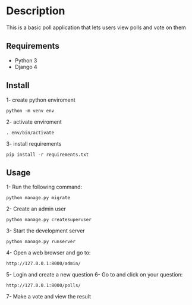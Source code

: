 # Description
This is a basic poll application that lets users view polls and vote on them
## Requirements
- Python 3
- Django 4
## Install
1- create python enviroment
```
python -m venv env
```
2- activate enviroment
```
. env/bin/activate
```
3- install requirements
```
pip install -r requirements.txt
```
## Usage
1- Run the following command:
```
python manage.py migrate
```
2- Create an admin user
```
python manage.py createsuperuser
```
3- Start the development server
```
python manage.py runserver
```
4- Open a web browser and go to:
```
http://127.0.0.1:8000/admin/
```
5- Login and create a new question
6- Go to and click on your question:
```
http://127.0.0.1:8000/polls/
```
7- Make a vote and view the result
